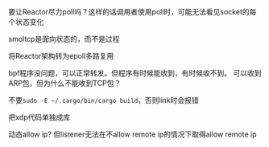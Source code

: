 要让Reactor尽力poll吗？这样的话调用者使用poll时，可能无法看见socket的每个状态变化

smoltcp是面向状态的，而不是过程

将Reactor架构转为epoll多路复用


bpf程序没问题，可以正常转发。但程序有时候能收到，有时候收不到。
可以收到ARP包，但为什么不能收到TCP包？

不要`sudo -E ~/.cargo/bin/cargo build`，否则link时会报错

把xdp代码单独成库

动态allow ip? 但listener无法在不allow remote ip的情况下取得allow remote ip
